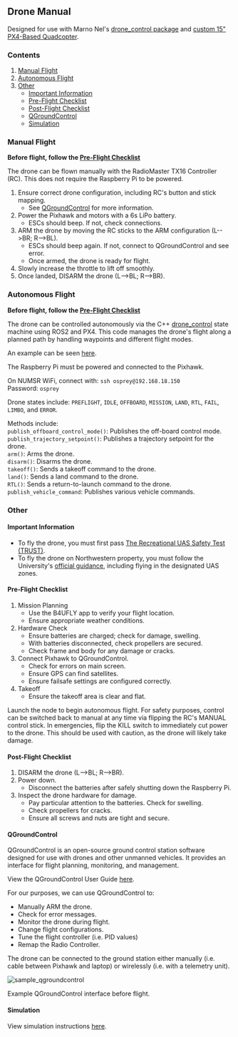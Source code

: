 ## Drone Manual

Designed for use with Marno Nel's [drone_control package](https://github.com/Marnonel6/ROS2_offboard_drone_control/tree/main) and [custom 15" PX4-Based Quadcopter](https://marnonel6.github.io/projects/0-autonomous-px4-drone).

### Contents

1. [Manual Flight](#manual-flight)
2. [Autonomous Flight](#autonomous-flight)
3. [Other](#other)  
   * [Important Information](#important-information)
   * [Pre-Flight Checklist](#pre-flight-checklist)
   * [Post-Flight Checklist](#post-flight-checklist)
   * [QGroundControl](#qgroundcontrol)
   * [Simulation](#simulation)


### Manual Flight

**Before flight, follow the [Pre-Flight Checklist](#pre-flight-checklist)**

The drone can be flown manually with the RadioMaster TX16 Controller (RC). This does not require the Raspberry Pi to be powered.


1. Ensure correct drone configuration, including RC's button and stick mapping.  
   * See [QGroundControl](#qgroundcontrol) for more information.
2. Power the Pixhawk and motors with a 6s LiPo battery.  
   * ESCs should beep. If not, check connections.
3. ARM the drone by moving the RC sticks to the ARM configuration (L-->BR; R-->BL).  
   * ESCs should beep again. If not, connect to QGroundControl and see error.
   * Once armed, the drone is ready for flight.
4. Slowly increase the throttle to lift off smoothly.
5. Once landed, DISARM the drone (L-->BL; R-->BR).


### Autonomous Flight

**Before flight, follow the [Pre-Flight Checklist](#pre-flight-checklist)**

The drone can be controlled autonomously via the C++ [drone_control](https://github.com/Marnonel6/ROS2_offboard_drone_control/blob/main/drone_control/src/drone_control.cpp) state machine using ROS2 and PX4. This code manages the drone's flight along a planned path by handling waypoints and different flight modes.

An example can be seen [here](https://github.com/Marnonel6/ROS2_offboard_drone_control/blob/main/drone_control/src/path_planning.cpp).

The Raspberry Pi must be powered and connected to the Pixhawk. 

On NUMSR WiFi, connect with: `ssh osprey@192.168.18.150`  
Password: `osprey`

Drone states include: `PREFLIGHT`, `IDLE`, `OFFBOARD`, `MISSION`, `LAND`, `RTL`, `FAIL`, `LIMBO`, and `ERROR`.

Methods include:  
`publish_offboard_control_mode()`: Publishes the off-board control mode.  
`publish_trajectory_setpoint()`: Publishes a trajectory setpoint for the drone.  
`arm()`: Arms the drone.  
`disarm()`: Disarms the drone.  
`takeoff()`: Sends a takeoff command to the drone.  
`land()`: Sends a land command to the drone.  
`RTL()`: Sends a return-to-launch command to the drone.  
`publish_vehicle_command`: Publishes various vehicle commands.  


### Other

#### Important Information

* To fly the drone, you must first pass [The Recreational UAS Safety Test (TRUST)](https://www.faa.gov/uas/recreational_flyers/knowledge_test_updates).
* To fly the drone on Northwestern property, you must follow the University's [official guidance](https://www.faa.gov/uas/recreational_flyers/knowledge_test_updates), including flying in the designated UAS zones.

#### Pre-Flight Checklist

1. Mission Planning  
   * Use the B4UFLY app to verify your flight location.  
   * Ensure appropriate weather conditions.
2. Hardware Check  
   * Ensure batteries are charged; check for damage, swelling.
   * With batteries disconnected, check propellers are secured.
   * Check frame and body for any damage or cracks.
3. Connect Pixhawk to QGroundControl.  
   * Check for errors on main screen.
   * Ensure GPS can find satellites.
   * Ensure failsafe settings are configured correctly.
4. Takeoff  
   * Ensure the takeoff area is clear and flat.

Launch the node to begin autonomous flight. For safety purposes, control can be switched back to manual at any time via flipping the RC's MANUAL control stick. In emergencies, flip the KILL switch to immediately cut power to the drone. This should be used with caution, as the drone will likely take damage.

#### Post-Flight Checklist

1. DISARM the drone (L-->BL; R-->BR).
2. Power down.  
   * Disconnect the batteries after safely shutting down the Raspberry Pi.
3. Inspect the drone hardware for damage.  
   * Pay particular attention to the batteries. Check for swelling.
   * Check propellers for cracks.
   * Ensure all screws and nuts are tight and secure.

#### QGroundControl

QGroundControl is an open-source ground control station software designed for use with drones and other unmanned vehicles. It provides an interface for flight planning, monitoring, and management.

View the QGroundControl User Guide [here](https://docs.qgroundcontrol.com/master/en/qgc-user-guide/).

For our purposes, we can use QGroundControl to:  
   * Manually ARM the drone.
   * Check for error messages.
   * Monitor the drone during flight.
   * Change flight configurations.
   * Tune the flight controller (i.e. PID values)
   * Remap the Radio Controller.

The drone can be connected to the ground station either manually (i.e. cable between Pixhawk and laptop) or wirelessly (i.e. with a telemetry unit).

![sample_qgroundcontrol](https://github.com/henryburon/stable-drone-delivery/assets/141075086/f731c737-79ba-47ad-a6bc-9fb505aa8965)

Example QGroundControl interface before flight.

#### Simulation

View simulation instructions [here](https://github.com/Marnonel6/ROS2_offboard_drone_control/tree/main?tab=readme-ov-file#sitl-simulation).

